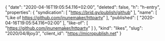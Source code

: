 {
  "date": "2020-04-16T19:05:54.116+02:00",
  "deleted": false,
  "h": "h-entry",
  "properties": {
    "syndication": [
      "https://brid.gy/publish/github"
    ],
    "name": [
      "Like of https://github.com/jnunemaker/httparty"
    ],
    "published": [
      "2020-04-16T19:05:54.116+02:00"
    ],
    "like-of": [
      "https://github.com/jnunemaker/httparty"
    ]
  },
  "kind": "likes",
  "slug": "2020/04/8joy3",
  "client_id": "https://micropublish.net"
}
